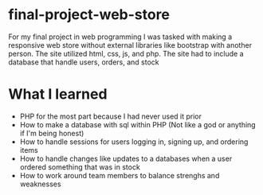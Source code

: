 # final-project-web-store
For my final project in web programming I was tasked with making a responsive web store without external libraries like bootstrap with another person. The site utilized html, css, js, and php. The site had to include a database that handle users, orders, and stock
# What I learned
* PHP for the most part because I had never used it prior
* How to make a database with sql within PHP (Not like a god or anything if I'm being honest)
* How to handle sessions for users logging in, signing up, and ordering items
* How to handle changes like updates to a databases when a user ordered something that was in stock
* How to work around team members to balance strenghs and weaknesses
